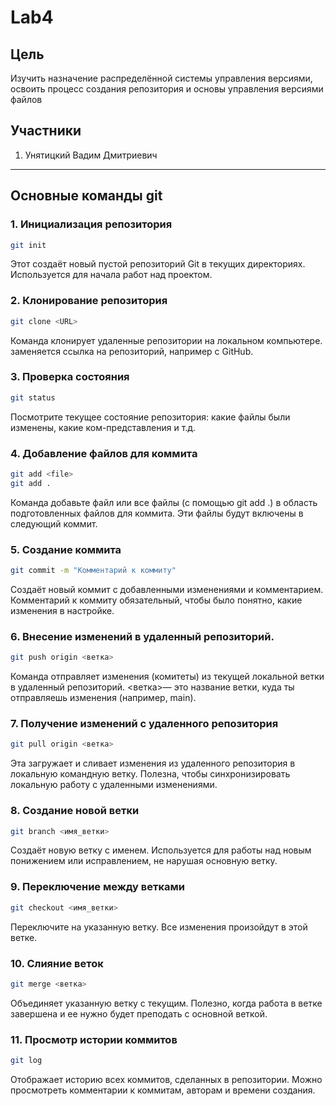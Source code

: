 # Lab4
## Цель
Изучить назначение распределённой системы управления версиями, освоить процесс создания репозитория и основы управления версиями файлов
## Участники
1. Унятицкий Вадим Дмитриевич
---
## Основные команды git
### 1. Инициализация репозитория
```bash
git init
```
Этот создаёт новый пустой репозиторий Git в текущих директориях. Используется для начала работ над проектом.

### 2. Клонирование репозитория
```bash
git clone <URL>
```

Команда клонирует удаленные репозитории на локальном компьютере. <URL>заменяется ссылка на репозиторий, например с GitHub.

### 3. Проверка состояния
```bash
git status
```

Посмотрите текущее состояние репозитория: какие файлы были изменены, какие ком-представления и т.д.

### 4. Добавление файлов для коммита
```bash
git add <file>
git add .
```

Команда добавьте файл или все файлы (с помощью git add .) в область подготовленных файлов для коммита. Эти файлы будут включены в следующий коммит.

### 5. Создание коммита
```bash
git commit -m "Комментарий к коммиту"
```

Создаёт новый коммит с добавленными изменениями и комментарием. Комментарий к коммиту обязательный, чтобы было понятно, какие изменения в настройке.

### 6. Внесение изменений в удаленный репозиторий.
```bash
git push origin <ветка>
```

Команда отправляет изменения (комитеты) из текущей локальной ветки в удаленный репозиторий. <ветка>— это название ветки, куда ты отправляешь изменения (например, main).

### 7. Получение изменений с удаленного репозитория
```bash
git pull origin <ветка>
```

Эта загружает и сливает изменения из удаленного репозитория в локальную командную ветку. Полезна, чтобы синхронизировать локальную работу с удаленными изменениями.

### 8. Создание новой ветки
```bash
git branch <имя_ветки>
```

Создаёт новую ветку с именем. Используется для работы над новым понижением или исправлением, не нарушая основную ветку.

### 9. Переключение между ветками
```bash
git checkout <имя_ветки>
```

Переключите на указанную ветку. Все изменения произойдут в этой ветке.

### 10. Слияние веток
```bash
git merge <ветка>
```

Объединяет указанную ветку с текущим. Полезно, когда работа в ветке завершена и ее нужно будет преподать с основной веткой.

### 11. Просмотр истории коммитов
```bash
git log
```

Отображает историю всех коммитов, сделанных в репозитории. Можно просмотреть комментарии к коммитам, авторам и времени создания.
